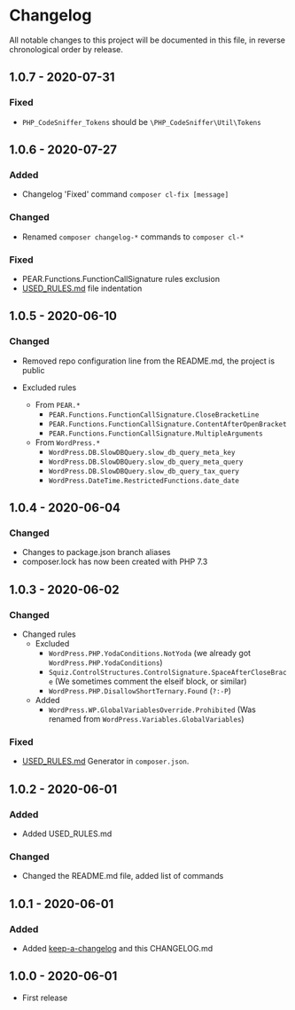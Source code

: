 # Changelog

All notable changes to this project will be documented in this file, in reverse chronological order by release.

## 1.0.7 - 2020-07-31

### Fixed

- `PHP_CodeSniffer_Tokens` should be `\PHP_CodeSniffer\Util\Tokens`

## 1.0.6 - 2020-07-27

### Added

- Changelog 'Fixed' command `composer cl-fix [message]`

### Changed

- Renamed `composer changelog-*` commands to `composer cl-*`

### Fixed

- PEAR.Functions.FunctionCallSignature rules exclusion
- [USED_RULES.md](USED_RULES.md) file indentation

## 1.0.5 - 2020-06-10

### Changed

- Removed repo configuration line from the README.md, the project is public

- Excluded rules
    - From `PEAR.*`
        - `PEAR.Functions.FunctionCallSignature.CloseBracketLine`
        - `PEAR.Functions.FunctionCallSignature.ContentAfterOpenBracket`
        - `PEAR.Functions.FunctionCallSignature.MultipleArguments`
    - From `WordPress.*`
        - `WordPress.DB.SlowDBQuery.slow_db_query_meta_key`
        - `WordPress.DB.SlowDBQuery.slow_db_query_meta_query`
        - `WordPress.DB.SlowDBQuery.slow_db_query_tax_query`
        - `WordPress.DateTime.RestrictedFunctions.date_date`

## 1.0.4 - 2020-06-04

### Changed

- Changes to package.json branch aliases
- composer.lock has now been created with PHP 7.3

## 1.0.3 - 2020-06-02

### Changed

- Changed rules
    - Excluded
        - `WordPress.PHP.YodaConditions.NotYoda` (we already got `WordPress.PHP.YodaConditions`)
        - `Squiz.ControlStructures.ControlSignature.SpaceAfterCloseBrace` (We sometimes comment the elseif block, or similar)
        - `WordPress.PHP.DisallowShortTernary.Found` (`?:-P`)
    - Added
        - `WordPress.WP.GlobalVariablesOverride.Prohibited` (Was renamed from `WordPress.Variables.GlobalVariables`)

### Fixed

- [USED_RULES.md](USED_RULES.md) Generator in `composer.json`.

## 1.0.2 - 2020-06-01

### Added

- Added USED_RULES.md

### Changed

- Changed the README.md file, added list of commands

## 1.0.1 - 2020-06-01

### Added

- Added [keep-a-changelog](https://phly.github.io/keep-a-changelog/#usage) and this CHANGELOG.md

## 1.0.0 - 2020-06-01

- First release
